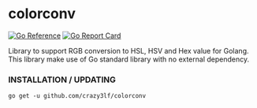 # colorconv
[![Go Reference](https://pkg.go.dev/badge/github.com/crazy3lf/colorconv.svg)](https://pkg.go.dev/github.com/crazy3lf/colorconv)
[![Go Report Card](https://goreportcard.com/badge/github.com/Crazy3lf/colorconv)](https://goreportcard.com/report/github.com/Crazy3lf/colorconv)

Library to support RGB conversion to HSL, HSV and Hex value for Golang.
This library make use of Go standard library with no external dependency.
### INSTALLATION / UPDATING
    go get -u github.com/crazy3lf/colorconv

